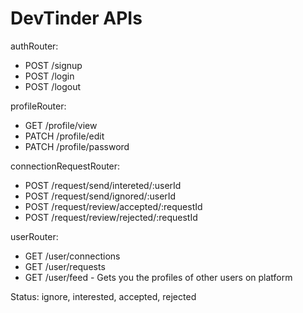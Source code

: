 # DevTinder APIs

authRouter:
- POST /signup
- POST /login
- POST /logout

profileRouter:
- GET /profile/view
- PATCH /profile/edit
- PATCH /profile/password

connectionRequestRouter:
- POST /request/send/intereted/:userId
- POST /request/send/ignored/:userId
- POST /request/review/accepted/:requestId
- POST /request/review/rejected/:requestId

userRouter:
- GET /user/connections
- GET /user/requests
- GET /user/feed - Gets you the profiles of other users on platform

Status: ignore, interested, accepted, rejected
